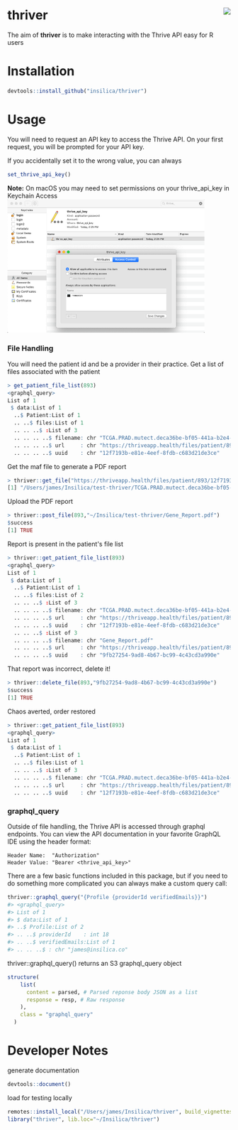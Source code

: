 # thriver <img src="man/figures/logo.png" align="right" height = 150/>

The aim of **thriver** is to make interacting with the Thrive API easy for R users

# Installation

```r
devtools::install_github("insilica/thriver")
```

# Usage

You will need to request an API key to access the Thrive API. 
On your first request, you will be prompted for your API key.

If you accidentally set it to the wrong value, you can always
```r
set_thrive_api_key()
```

**Note:** On macOS you may need to set permissions on your
thrive_api_key in Keychain Access
<img src="man/figures/macOS_keychain_access.png" height=300>
### File Handling

You will need the patient id and be a provider in their practice.
Get a list of files associated with the patient

```r
> get_patient_file_list(893)
<graphql_query>
List of 1
 $ data:List of 1
  ..$ Patient:List of 1
  .. ..$ files:List of 1
  .. .. ..$ :List of 3
  .. .. .. ..$ filename: chr "TCGA.PRAD.mutect.deca36be-bf05-441a-b2e4-394228f23fbe.DR-10.0.somatic.case_id.75a7afb5-66d5-47e3-8a8a-3e3a1e749a96.maf"
  .. .. .. ..$ url     : chr "https://thriveapp.health/files/patient/893/12f7193b-e81e-4eef-8fdb-c683d21de3ce/TCGA.PRAD.mutect.deca36be-bf05-"| __truncated__
  .. .. .. ..$ uuid    : chr "12f7193b-e81e-4eef-8fdb-c683d21de3ce"
```  

Get the maf file to generate a PDF report
```r
> thriver::get_file("https://thriveapp.health/files/patient/893/12f7193b-e81e-4eef-8fdb-c683d21de3ce/TCGA.PRAD.mutect.deca36be-bf05-441a-b2e4-394228f23fbe.DR-10.0.somatic.case_id.75a7afb5-66d5-47e3-8a8a-3e3a1e749a96.maf","TCGA.PRAD.mutect.deca36be-bf05-441a-b2e4-394228f23fbe.DR-10.0.somatic.case_id.75a7afb5-66d5-47e3-8a8a-3e3a1e749a96.maf")
[1] "/Users/james/Insilica/test-thriver/TCGA.PRAD.mutect.deca36be-bf05-441a-b2e4-394228f23fbe.DR-10.0.somatic.case_id.75a7afb5-66d5-47e3-8a8a-3e3a1e749a96.maf"
```

Upload the PDF report
```r
> thriver::post_file(893,"~/Insilica/test-thriver/Gene_Report.pdf")
$success
[1] TRUE
```

Report is present in the patient's file list
```r
> thriver::get_patient_file_list(893)
<graphql_query>
List of 1
 $ data:List of 1
  ..$ Patient:List of 1
  .. ..$ files:List of 2
  .. .. ..$ :List of 3
  .. .. .. ..$ filename: chr "TCGA.PRAD.mutect.deca36be-bf05-441a-b2e4-394228f23fbe.DR-10.0.somatic.case_id.75a7afb5-66d5-47e3-8a8a-3e3a1e749a96.maf"
  .. .. .. ..$ url     : chr "https://thriveapp.health/files/patient/893/12f7193b-e81e-4eef-8fdb-c683d21de3ce/TCGA.PRAD.mutect.deca36be-bf05-"| __truncated__
  .. .. .. ..$ uuid    : chr "12f7193b-e81e-4eef-8fdb-c683d21de3ce"
  .. .. ..$ :List of 3
  .. .. .. ..$ filename: chr "Gene_Report.pdf"
  .. .. .. ..$ url     : chr "https://thriveapp.health/files/patient/893/9fb27254-9ad8-4b67-bc99-4c43cd3a990e/Gene_Report.pdf"
  .. .. .. ..$ uuid    : chr "9fb27254-9ad8-4b67-bc99-4c43cd3a990e"
```

That report was incorrect, delete it!
```r
> thriver::delete_file(893,"9fb27254-9ad8-4b67-bc99-4c43cd3a990e")
$success
[1] TRUE
```

Chaos averted, order restored
```r
> thriver::get_patient_file_list(893)
<graphql_query>
List of 1
 $ data:List of 1
  ..$ Patient:List of 1
  .. ..$ files:List of 1
  .. .. ..$ :List of 3
  .. .. .. ..$ filename: chr "TCGA.PRAD.mutect.deca36be-bf05-441a-b2e4-394228f23fbe.DR-10.0.somatic.case_id.75a7afb5-66d5-47e3-8a8a-3e3a1e749a96.maf"
  .. .. .. ..$ url     : chr "https://thriveapp.health/files/patient/893/12f7193b-e81e-4eef-8fdb-c683d21de3ce/TCGA.PRAD.mutect.deca36be-bf05-"| __truncated__
  .. .. .. ..$ uuid    : chr "12f7193b-e81e-4eef-8fdb-c683d21de3ce"
```

### graphql_query

Outside of file handling, the Thrive API is accessed through graphql endpoints.
You can view the API documentation in your favorite GraphQL IDE using the 
header format:

```
Header Name:  "Authorization"
Header Value: "Bearer <thrive_api_key>"
```

There are a few basic functions included in this package, but if you need to do 
something more complicated you can always make a custom query call:

```r
thriver::graphql_query("{Profile {providerId verifiedEmails}}")
#> <graphql_query>
#> List of 1
#> $ data:List of 1
#> ..$ Profile:List of 2
#> .. ..$ providerId    : int 18
#> .. ..$ verifiedEmails:List of 1
#> .. .. ..$ : chr "james@insilica.co"
```

thriver::graphql_query() returns an S3 graphql_query object 

```r
structure(
    list(
      content = parsed, # Parsed reponse body JSON as a list
      response = resp, # Raw response
    ),
    class = "graphql_query"
  )
```

# Developer Notes

generate documentation
```r
devtools::document()
```

load for testing locally
```r
remotes::install_local("/Users/james/Insilica/thriver", build_vignettes = TRUE)
library("thriver", lib.loc="~/Insilica/thriver")
```
